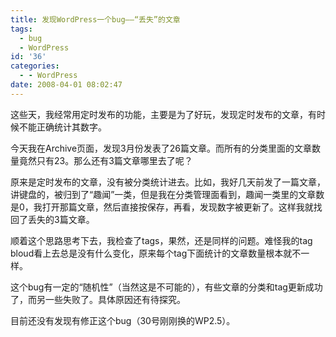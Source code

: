 ```yaml
---
title: 发现WordPress一个bug——“丢失”的文章
tags:
  - bug
  - WordPress
id: '36'
categories:
  - - WordPress
date: 2008-04-01 08:02:47
---
```


这些天，我经常用定时发布的功能，主要是为了好玩，发现定时发布的文章，有时候不能正确统计其数字。

今天我在Archive页面，发现3月份发表了26篇文章。而所有的分类里面的文章数量竟然只有23。那么还有3篇文章哪里去了呢？

原来是定时发布的文章，没有被分类统计进去。比如，我好几天前发了一篇文章，讲键盘的，被归到了“趣闻”一类，但是我在分类管理面看到，趣闻一类里的文章数是0，我打开那篇文章，然后直接按保存，再看，发现数字被更新了。这样我就找回了丢失的3篇文章。

顺着这个思路思考下去，我检查了tags，果然，还是同样的问题。难怪我的tag bloud看上去总是没有什么变化，原来每个tag下面统计的文章数量根本就不一样。

这个bug有一定的“随机性”（当然这是不可能的），有些文章的分类和tag更新成功了，而另一些失败了。具体原因还有待探究。

目前还没有发现有修正这个bug（30号刚刚换的WP2.5）。
